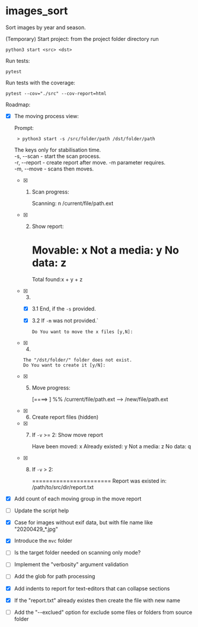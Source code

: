
# images_sort
Sort images by year and season.

(Temporary) Start project:
from the project folder directory run

`
    python3 start <src> <dst>
`

Run tests:

`
    pytest
`

Run tests with the coverage:

`
    pytest --cov="./src" --cov-report=html
`

Roadmap:

   - [X] The moving process view:


        Prompt:

          > python3 start -s /src/folder/path /dst/folder/path

        The keys only for stabilisation time. <br/>
        -s, --scan      - start the scan process. <br/>
        -r, --report    - create report after move. -m parameter requires. <br/>
        -m, --move      - scans then moves. <br/>

 
        - [X] 1. Scan progress:

              Scanning:
              n /current/file/path.ext

        - [X] 2. Show report:

              Movable:            x
              Not a media:        y
              No data:            z
              =====================
              Total found:x + y + z

        - [X] 3. 

            - [X] 3.1 End, if the `-s` provided.
            - [X] 3.2 If `-m` was not provided.`

                  Do You want to move the x files [y,N]: 

        - [X] 4.
            
              The "/dst/folder/" folder does not exist.
              Do You want to create it [y/N]:
        
        - [X] 5. Move progress:

              [====>                    ] %%
              /current/file/path.ext --> /new/file/path.ext
        - [X] 6. Create report files (hidden)
        - [X] 7. If `-v` >= 2: Show move report

              Have been moved:      x
              Already existed:      y
              Not a media:          z
              No data:              q

        - [X] 8. If `-v` > 2:

              =======================
              Report was existed in: /path/to/src/dir/report.txt

   - [X] Add count of each moving group in the move report
   - [ ] Update the script help
   - [X] Case for images without exif data, but with file name like "20200429_*.jpg"
   - [X] Introduce the `mvc` folder
   - [ ] Is the target folder needed on scanning only mode?
   - [ ] Implement the "verbosity" argument validation
   - [ ] Add the glob for path processing
   - [X] Add indents to report for text-editors that can collapse sections
   - [X] If the "report.txt" already existes then create the file with new name
   - [ ] Add the "--exclued" option for exclude some files or folders from source folder
